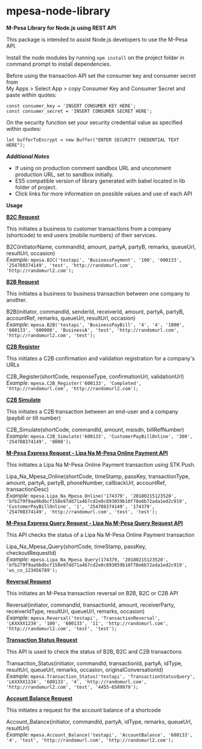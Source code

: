 # mpesa-node-library
**M-Pesa Library for Node.js using REST API**

This package is intended to assist Node.js developers to use the M-Pesa API.

Install the node modules by running `npm install` on the project folder in command prompt to install dependencies. 

Before using the transaction API set the consumer key and consumer secret from <br>My Apps > Select App > copy Consumer Key and Consumer Secret and paste within quotes:

    const consumer_key = 'INSERT CONSUMER KEY HERE';
    const consumer_secret = 'INSERT CONSUMER SECRET HERE';

On the security function set your security credential value as specified within quotes:<br>
    
`let bufferToEncrypt = new Buffer("ENTER SECURITY CREDENTIAL TEXT HERE");`

**_Additional Notes_**  
* If using on production comment sandbox URL and uncomment production URL, set to sandbox initially.<br>
* ES5 compatible version of library generated with babel located in lib folder of project.<br>
* Click links for more information on possible values and use of each API

**Usage**

[**B2C Request**](https://developer.safaricom.co.ke/b2c/apis/post/paymentrequest)

This initiates a business to customer transactions from a company (shortcode) to end users (mobile numbers) of their services.

B2C(initiatorName, commandId, amount, partyA, partyB, remarks, queueUrl, resultUrl, occasion)<br>
_Example:_ `mpesa.B2C('testapi', 'BusinessPayment', '100', '600133', '254708374149', 'test', 'http://randomurl.com', 'http://randomurl2.com');`

[**B2B Request**](https://developer.safaricom.co.ke/b2b/apis/post/paymentrequest)

This initiates a business to business transaction between one company to another.

B2B(initiator, commandId, senderId, receiverId, amount, partyA, partyB, accountRef, remarks, queueUrl, resultUrl, occasion)<br>
_Example:_ `mpesa.B2B('testapi', 'BusinessPayBill', '4', '4', '1000', '600133', '600000', 'BusinessA', 'test', 'http://randomurl.com', 'http://randomurl2.com', 'test');`

[**C2B Register**](https://developer.safaricom.co.ke/c2b/apis/post/registerurl)

This initiates a C2B confirmation and validation registration for a company's URLs

C2B_Register(shortCode, responseType, confirmationUrl, validationUrl)<br>
_Example:_ `mpesa.C2B_Register('600133', 'Completed', 'http://randomurl.com', 'http://randomurl2.com');`


[**C2B Simulate**](https://developer.safaricom.co.ke/c2b/apis/post/simulate)

This initiates a C2B transaction between an end-user and a company (paybill or till number)

C2B_Simulate(shortCode, commandId, amount, msisdn, billRefNumber)<br>
_Example:_ `mpesa.C2B_Simulate('600133', 'CustomerPayBillOnline', '300', '254708374149', '0000');`


[**M-Pesa Express Request - Lipa Na M-Pesa Online Payment API**](https://developer.safaricom.co.ke/lipa-na-m-pesa-online/apis/post/stkpush/v1/processrequest)

This initiates a Lipa Na M-Pesa Online Payment transaction using STK Push.

Lipa_Na_Mpesa_Online(shortCode, timeStamp, passKey, transactionType, amount, partyA, partyB, phoneNumber, callbackUrl, accountRef, transactionDesc)<br>
_Example:_ `mpesa.Lipa_Na_Mpesa_Online('174379', '20180215123520', 'bfb279f9aa9bdbcf158e97dd71a467cd2e0c893059b10f78e6b72ada1ed2c919', 'CustomerPayBillOnline', '1', '254708374149', '174379', '254708374149', 'http://randomurl.com', 'test', 'test');`

[**M-Pesa Express Query Request - Lipa Na M-Pesa Query Request API**](https://developer.safaricom.co.ke/lipa-na-m-pesa-online/apis/post/stkpushquery/v1/query)

This API checks the status of a Lipa Na M-Pesa Online Payment transaction

Lipa_Na_Mpesa_Query(shortCode, timeStamp, passKey, checkoutRequestId)<br>
_Example:_ `mpesa.Lipa_Na_Mpesa_Query(174379, '20180215123520', 'bfb279f9aa9bdbcf158e97dd71a467cd2e0c893059b10f78e6b72ada1ed2c919', 'ws_co_123456789');`

[**Reversal Request**](https://developer.safaricom.co.ke/reversal/apis/post/request)

This initiates an M-Pesa transaction reversal on B2B, B2C or C2B API

Reversal(initiator, commandId, transactionId, amount, receiverParty, receiverIdType, resultUrl, queueUrl, remarks, occasion)<br>
_Example:_ `mpesa.Reversal('testapi', 'TransactionReversal', 'LKXXXX1234', '100', '600133', '11', 'http://randomurl.com', 'http://randomurl2.com', 'test', 'test');`

[**Transaction Status Request**](https://developer.safaricom.co.ke/transaction-status/apis/post/query)

This API is used to check the status of B2B, B2C and C2B transactions

Transaction_Status(initiator, commandId, transactionId, partyA, idType, resultUrl, queueUrl, remarks, occasion, originalConversationId)<br>
_Example:_ `mpesa.Transaction_Status('testapi', 'TransactionStatusQuery', 'LKXXXX1234', '600133', '4', 'http://randomurl.com', 'http://randomurl2.com', 'test', '4455-6589979');`

[**Account Balance Request**](https://developer.safaricom.co.ke/account-balance/apis/post/query)

This initiates a request for the account balance of a shortcode

Account_Balance(initiator, commandId, partyA, idType, remarks, queueUrl, resultUrl)<br>
_Example:_ `mpesa.Account_Balance('testapi', 'AccountBalance', '600133', '4', 'test', 'http://randomurl.com', 'http://randomurl2.com');`
